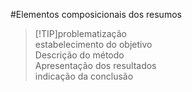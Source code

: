 #Elementos composicionais dos resumos

>[!TIP]problematização  
>estabelecimento do objetivo  
>Descrição do método  
>Apresentação dos resultados  
>indicação da conclusão  
